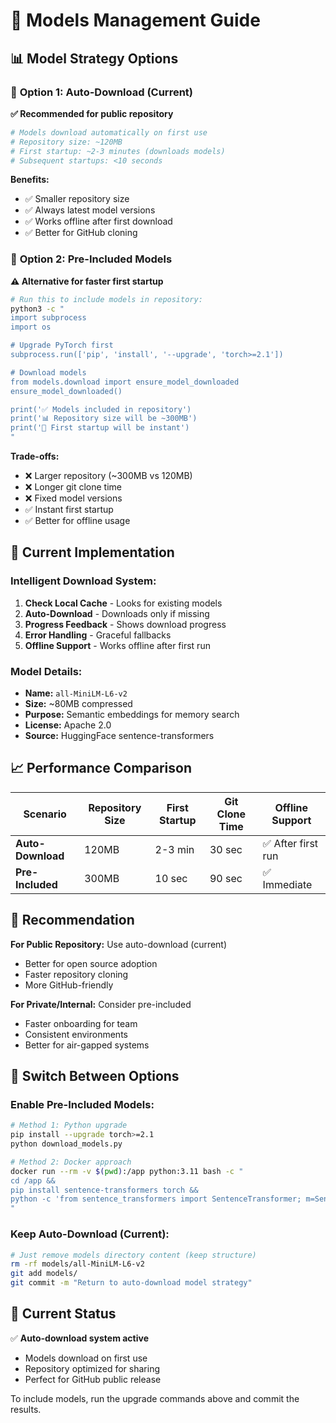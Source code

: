 # 🧠 Models Management Guide

## 📊 **Model Strategy Options**

### 🚀 **Option 1: Auto-Download (Current)**
**✅ Recommended for public repository**

```bash
# Models download automatically on first use
# Repository size: ~120MB
# First startup: ~2-3 minutes (downloads models)
# Subsequent startups: <10 seconds
```

**Benefits:**
- ✅ Smaller repository size
- ✅ Always latest model versions
- ✅ Works offline after first download
- ✅ Better for GitHub cloning

### 💾 **Option 2: Pre-Included Models**
**⚠️ Alternative for faster first startup**

```bash
# Run this to include models in repository:
python3 -c "
import subprocess
import os

# Upgrade PyTorch first
subprocess.run(['pip', 'install', '--upgrade', 'torch>=2.1'])

# Download models
from models.download import ensure_model_downloaded
ensure_model_downloaded()

print('✅ Models included in repository')
print('📊 Repository size will be ~300MB')
print('🚀 First startup will be instant')
"
```

**Trade-offs:**
- ❌ Larger repository (~300MB vs 120MB)
- ❌ Longer git clone time
- ❌ Fixed model versions
- ✅ Instant first startup
- ✅ Better for offline usage

## 🔧 **Current Implementation**

### **Intelligent Download System:**
1. **Check Local Cache** - Looks for existing models
2. **Auto-Download** - Downloads only if missing
3. **Progress Feedback** - Shows download progress
4. **Error Handling** - Graceful fallbacks
5. **Offline Support** - Works offline after first run

### **Model Details:**
- **Name:** `all-MiniLM-L6-v2`
- **Size:** ~80MB compressed
- **Purpose:** Semantic embeddings for memory search
- **License:** Apache 2.0
- **Source:** HuggingFace sentence-transformers

## 📈 **Performance Comparison**

| Scenario | Repository Size | First Startup | Git Clone Time | Offline Support |
|----------|----------------|---------------|----------------|-----------------|
| **Auto-Download** | 120MB | 2-3 min | 30 sec | ✅ After first run |
| **Pre-Included** | 300MB | 10 sec | 90 sec | ✅ Immediate |

## 🎯 **Recommendation**

**For Public Repository:** Use auto-download (current)
- Better for open source adoption
- Faster repository cloning
- More GitHub-friendly

**For Private/Internal:** Consider pre-included
- Faster onboarding for team
- Consistent environments
- Better for air-gapped systems

## 🔄 **Switch Between Options**

### **Enable Pre-Included Models:**
```bash
# Method 1: Python upgrade
pip install --upgrade torch>=2.1
python download_models.py

# Method 2: Docker approach
docker run --rm -v $(pwd):/app python:3.11 bash -c "
cd /app && 
pip install sentence-transformers torch && 
python -c 'from sentence_transformers import SentenceTransformer; m=SentenceTransformer(\"all-MiniLM-L6-v2\"); m.save(\"models/all-MiniLM-L6-v2\")'
"
```

### **Keep Auto-Download (Current):**
```bash
# Just remove models directory content (keep structure)
rm -rf models/all-MiniLM-L6-v2
git add models/
git commit -m "Return to auto-download model strategy"
```

## 🚀 **Current Status**

✅ **Auto-download system active**
- Models download on first use
- Repository optimized for sharing
- Perfect for GitHub public release

To include models, run the upgrade commands above and commit the results.

